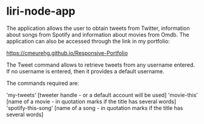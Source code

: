 # liri-node-app

The application allows the user to obtain tweets from Twitter, information about songs from Spotify and information about
movies from Omdb.  The application can also be accessed through the link in my portfolio:

https://cmeurehg.github.io/Responsive-Portfolio

The Tweet command allows to retrieve tweets from any username entered.  If no username is entered, then it provides a default username.

The commands required are:

'my-tweets' [tweeter handle - or a default account will be used]
'movie-this' [name of a movie - in quotation marks if the title has several words]
'spotify-this-song' [name of a song - in quotation marks if the title has several words]

